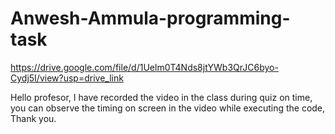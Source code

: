 # Anwesh-Ammula-programming-task
https://drive.google.com/file/d/1Uelm0T4Nds8jtYWb3QrJC6byo-Cydj5I/view?usp=drive_link

Hello profesor,
   I have recorded the video in the class during quiz on time, you can observe the timing on screen in the video while executing the code, Thank you.
